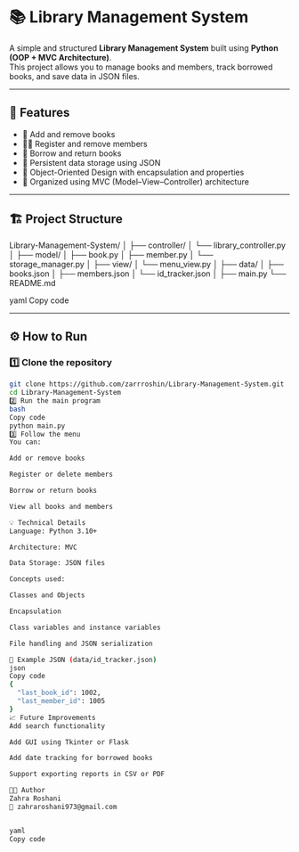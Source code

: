 # 📚 Library Management System

A simple and structured **Library Management System** built using **Python (OOP + MVC Architecture)**.  
This project allows you to manage books and members, track borrowed books, and save data in JSON files.

---

## 🚀 Features

- 📘 Add and remove books  
- 👩‍💻 Register and remove members  
- 🔄 Borrow and return books  
- 💾 Persistent data storage using JSON  
- 🧠 Object-Oriented Design with encapsulation and properties  
- 🧩 Organized using MVC (Model–View–Controller) architecture  

---

## 🏗️ Project Structure

Library-Management-System/
│
├── controller/
│ └── library_controller.py
│
├── model/
│ ├── book.py
│ ├── member.py
│ └── storage_manager.py
│
├── view/
│ └── menu_view.py
│
├── data/
│ ├── books.json
│ ├── members.json
│ └── id_tracker.json
│
├── main.py
└── README.md

yaml
Copy code

---

## ⚙️ How to Run

### 1️⃣ Clone the repository
```bash
git clone https://github.com/zarrroshin/Library-Management-System.git
cd Library-Management-System
2️⃣ Run the main program
bash
Copy code
python main.py
3️⃣ Follow the menu
You can:

Add or remove books

Register or delete members

Borrow or return books

View all books and members

💡 Technical Details
Language: Python 3.10+

Architecture: MVC

Data Storage: JSON files

Concepts used:

Classes and Objects

Encapsulation

Class variables and instance variables

File handling and JSON serialization

🧠 Example JSON (data/id_tracker.json)
json
Copy code
{
  "last_book_id": 1002,
  "last_member_id": 1005
}
📈 Future Improvements
Add search functionality

Add GUI using Tkinter or Flask

Add date tracking for borrowed books

Support exporting reports in CSV or PDF

👩‍💻 Author
Zahra Roshani
📧 zahraroshani973@gmail.com


yaml
Copy code
